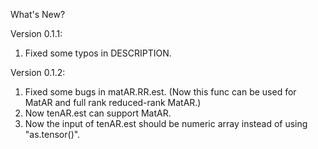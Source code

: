 What's New?

Version 0.1.1:
1. Fixed some typos in DESCRIPTION.

Version 0.1.2:
1. Fixed some bugs in matAR.RR.est. (Now this func can be used for MatAR and full rank reduced-rank MatAR.)
2. Now tenAR.est can support MatAR.
3. Now the input of tenAR.est should be numeric array instead of using "as.tensor()".





